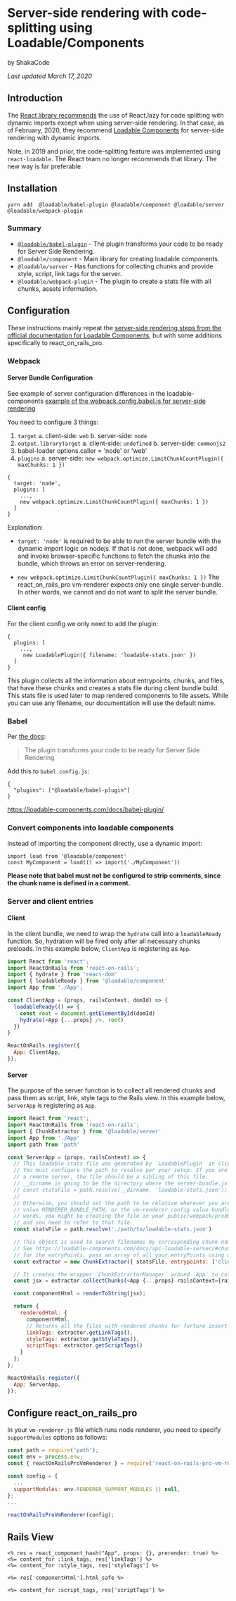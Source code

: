 # Server-side rendering with code-splitting using Loadable/Components
by ShakaCode

*Last updated March 17, 2020*

## Introduction
The [React library recommends](https://loadable-components.com/docs/getting-started/) the use of React.lazy for code splitting with dynamic imports except
when using server-side rendering. In that case, as of February, 2020, they recommend [Loadable Components](https://loadable-components.com)
for server-side rendering with dynamic imports. 

Note, in 2019 and prior, the code-splitting feature was implemented using `react-loadable`. The React
team no longer recommends that library. The new way is far preferable.

## Installation

```
yarn add  @loadable/babel-plugin @loadable/component @loadable/server @loadable/webpack-plugin
```

### Summary
- [`@loadable/babel-plugin`](https://loadable-components.com/docs/getting-started/) - The plugin transforms your code to be ready for Server Side Rendering. 
- `@loadable/component` - Main library for creating loadable components.
- `@loadable/server` - Has functions for collecting chunks and provide style, script, link tags for the server.
- `@loadable/webpack-plugin` - The plugin to create a stats file with all chunks, assets information.

## Configuration

These instructions mainly repeat the [server-side rendering steps from the official documentation for Loadable Components](https://loadable-components.com/docs/server-side-rendering/), but with some additions specifically to react_on_rails_pro.

### Webpack

#### Server Bundle Configuration

See example of server configuration differences in the loadable-components [example of the webpack.config.babel.js
for server-side rendering](https://github.com/gregberge/loadable-components/blob/master/examples/server-side-rendering/webpack.config.babel.js)

You need to configure 3 things:
1. `target` 
  a. client-side: `web`
  b. server-side: `node`
2. `output.libraryTarget`
  a. client-side: `undefined`
  b. server-side: `commonjs2`
3. babel-loader options.caller = 'node' or 'web'   
3. `plugins`
  a. server-side:  `new webpack.optimize.LimitChunkCountPlugin({ maxChunks: 1 })`

```
{
  target: 'node',
  plugins: [
    ...,
    new webpack.optimize.LimitChunkCountPlugin({ maxChunks: 1 })
  ]
}
```

Explanation:

- `target: 'node'` is required to be able to run the server bundle with the dynamic import logic on nodejs.
If that is not done, webpack will add and invoke browser-specific functions to fetch the chunks into the bundle, which throws an error on server-rendering.

- `new webpack.optimize.LimitChunkCountPlugin({ maxChunks: 1 })`
The react_on_rails_pro vm-renderer expects only one single server-bundle. In other words, we cannot and do not want to split the server bundle.

#### Client config

For the client config we only need to add the plugin:
```
{
  plugins: [
    ...,
     new LoadablePlugin({ filename: 'loadable-stats.json' })
  ]
}
```
This plugin collects all the information about entrypoints, chunks, and files, that have these chunks and creates a stats file during client bundle build.
This stats file is used later to map rendered components to file assets. While you can use any filename, our documentation will use the default name.

### Babel

Per [the docs](https://loadable-components.com/docs/babel-plugin/#transformation):
> The plugin transforms your code to be ready for Server Side Rendering

Add this to `babel.config.js`:
```
{
  "plugins": ["@loadable/babel-plugin"]
}
```
https://loadable-components.com/docs/babel-plugin/


### Convert components into loadable components

Instead of importing the component directly, use a dynamic import:

```
import load from '@loadable/component'
const MyComponent = load(() => import('./MyComponent'))
```

**Please note that babel must not be configured to strip comments, since the chunk name is defined in a comment.**

### Server and client entries

#### Client

In the client bundle, we need to wrap the `hydrate` call into a `loadableReady` function.
So, hydration will be fired only after all necessary chunks preloads. In this example below,
`ClientApp` is registering as `App`. 

```js
import React from 'react';
import ReactOnRails from 'react-on-rails';
import { hydrate } from 'react-dom'
import { loadableReady } from '@loadable/component'
import App from './App';

const ClientApp = (props, railsContext, domId) => {
  loadableReady(() => {
    const root = document.getElementById(domId)
    hydrate(<App {...props} />, root)
  })
}

ReactOnRails.register({
  App: ClientApp,
});
```

#### Server

The purpose of the server function is to collect all rendered chunks and pass them as script, link, 
style tags to the Rails view. In this example below, `ServerApp` is registering as `App`. 

```js
import React from 'react';
import ReactOnRails from 'react-on-rails';
import { ChunkExtractor } from '@loadable/server'
import App from './App'
import path from 'path'

const ServerApp = (props, railsContext) => {
  // This loadable-stats file was generated by `LoadablePlugin` in client webpack config.
  // You must configure the path to resolve per your setup. If you are copying the file to
  // a remote server, the file should be a sibling of this file. 
  // __dirname is going to be the directory where the server-bundle.js exists
  // const statsFile = path.resolve(__dirname, 'loadable-stats.json');
  //
  // Otherwise, you should set the path to be relative wherever you are setting the env 
  // value RENDERER_BUNDLE_PATH, or the vm-renderer config value bundlePath. In other 
  // words, you might be creating the file in your public/webpack/production directory
  // and you need to refer to that file.
  const statsFile = path.resolve('./path/to/loadable-stats.json')

  // This object is used to search filenames by corresponding chunk names.
  // See https://loadable-components.com/docs/api-loadable-server/#chunkextractor
  // for the entryPoints, pass an array of all your entryPoints using dynamic imports
  const extractor = new ChunkExtractor({ statsFile, entrypoints: ['client-bundle'] })

  // It creates the wrapper `ChunkExtractorManager` around `App` to collect chunk names of rendered components.
  const jsx = extractor.collectChunks(<App {...props} railsContext={railsContext} />)

  const componentHtml = renderToString(jsx);

  return {
    renderedHtml: {
      componentHtml,
      // Returns all the files with rendered chunks for furture insert into rails view.
      linkTags: extractor.getLinkTags(),
      styleTags: extractor.getStyleTags(),
      scriptTags: extractor.getScriptTags()
    }
  };
};

ReactOnRails.register({
  App: ServerApp,
});
```

## Configure react_on_rails_pro

In your `vm-renderer.js` file which runs node renderer, you need to specify `supportModules` options as follows:
```js
const path = require('path');
const env = process.env;
const { reactOnRailsProVmRenderer } = require('react-on-rails-pro-vm-renderer');

const config = {
  ...
  supportModules: env.RENDERER_SUPPORT_MODULES || null,
};
...

reactOnRailsProVmRenderer(config);
```

## Rails View

```erb
<% res = react_component_hash("App", props: {}, prerender: true) %>
<%= content_for :link_tags, res['linkTags'] %>
<%= content_for :style_tags, res['styleTags'] %> 

<%= res['componentHtml'].html_safe %>

<%= content_for :script_tags, res['scriptTags'] %>
```
